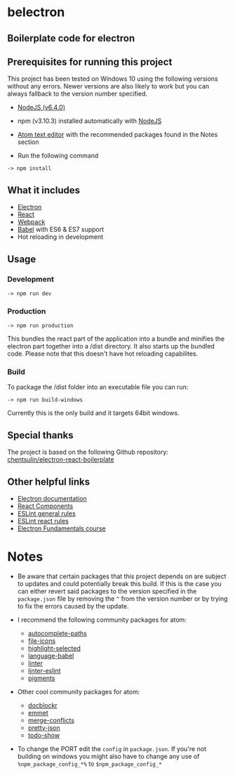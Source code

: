 # belectron
## Boilerplate code for electron

## Prerequisites for running this project

This project has been tested on Windows 10 using the following versions without any errors. Newer versions are also likely to work but you can always fallback to the version number specified.

- [NodeJS (v6.4.0)](https://nodejs.org)

- npm (v3.10.3) installed automatically with [NodeJS](https://nodejs.org)

- [Atom text editor](https://atom.io/) with the recommended packages found in the Notes section

- Run the following command
```
-> npm install
```

## What it includes

- [Electron](http://electron.atom.io/)
- [React](https://facebook.github.io/react/docs/getting-started.html)
- [Webpack](http://webpack.github.io/docs/)
- [Babel](https://babeljs.io/) with ES6 & ES7 support
- Hot reloading in development

## Usage
### Development

```
-> npm run dev
```

### Production

```
-> npm run production
```

This bundles the react part of the application into a bundle and minifies the electron part together into a /dist directory. It also starts up the bundled code. Please note that this doesn't have hot reloading capabilites.

### Build

To package the /dist folder into an executable file you can run:

```
-> npm run build-windows
```

Currently this is the only build and it targets 64bit windows.

## Special thanks

The project is based on the following Github repository: [chentsulin/electron-react-boilerplate](https://github.com/chentsulin/electron-react-boilerplate)

## Other helpful links
- [Electron documentation](http://electron.atom.io/docs/)
- [React Components](https://facebook.github.io/react/docs/component-specs.html "Specifications and Lifecycles")
- [ESLint general rules](http://eslint.org/docs/rules/)
- [ESLint react rules](https://github.com/yannickcr/eslint-plugin-react)
- [Electron Fundamentals course](https://www.pluralsight.com/courses/electron-fundamentals)

# Notes
- Be aware that certain packages that this project depends on are subject to updates and could potentially break this build. If this is the case you can either revert said packages to the version specified in the `package.json` file by removing the `^` from the version number or by trying to fix the errors caused by the update.
  
- I recommend the following community packages for atom:
  - [autocomplete-paths](https://atom.io/packages/autocomplete-paths)
  - [file-icons](https://atom.io/packages/file-icons)
  - [highlight-selected](https://atom.io/packages/highlight-selected)
  - [language-babel](https://atom.io/packages/language-babel)
  - [linter](https://atom.io/packages/linter)
  - [linter-eslint](https://atom.io/packages/linter-eslint)
  - [pigments](https://atom.io/packages/pigments)

- Other cool community packages for atom:
  - [docblockr](https://atom.io/packages/docblockr)
  - [emmet](https://atom.io/packages/emmet)
  - [merge-conflicts](https://atom.io/packages/merge-conflicts)
  - [pretty-json](https://atom.io/packages/pretty-json)
  - [todo-show](https://atom.io/packages/todo-show)

- To change the PORT edit the `config` in `package.json`. If you're not building on windows you might also have to change any use of `%npm_package_config_*%` to `$npm_package_config_*`
